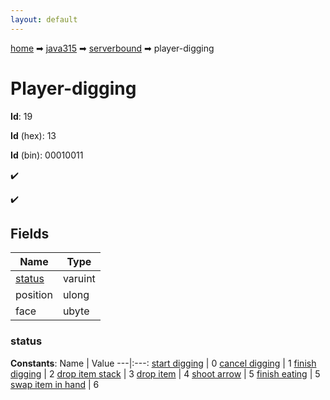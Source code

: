 ```yaml
---
layout: default
---
```


[home](/) ➡ [java315](/protocol/java315) ➡ [serverbound](/protocol/java315/serverbound) ➡ player-digging

# Player-digging

**Id**: 19

**Id** (hex): 13

**Id** (bin): 00010011

✔️

✔️

## Fields

Name | Type
---|---
[status](#status) | varuint
position | ulong
face | ubyte

### status

**Constants**:
Name | Value
---|:---:
[start digging](status_start-digging) | 0
[cancel digging](status_cancel-digging) | 1
[finish digging](status_finish-digging) | 2
[drop item stack](status_drop-item-stack) | 3
[drop item](status_drop-item) | 4
[shoot arrow](status_shoot-arrow) | 5
[finish eating](status_finish-eating) | 5
[swap item in hand](status_swap-item-in-hand) | 6

